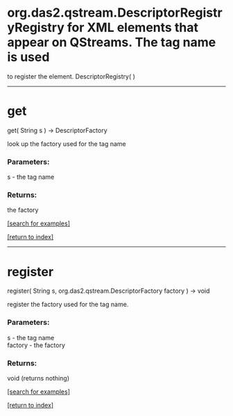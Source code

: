 # org.das2.qstream.DescriptorRegistryRegistry for XML elements that appear on QStreams.  The tag name is used
 to register the element.
DescriptorRegistry( )


***
<a name="get"></a>
# get
get( String s ) &rarr; DescriptorFactory

look up the factory used for the tag name

### Parameters:
s - the tag name

### Returns:
the factory

<a href="https://github.com/autoplot/dev/search?q=get&unscoped_q=get">[search for examples]</a>

<a href="https://github.com/autoplot/documentation/blob/master/javadoc/index-all.md">[return to index]</a>

***
<a name="register"></a>
# register
register( String s, org.das2.qstream.DescriptorFactory factory ) &rarr; void

register the factory used for the tag name.

### Parameters:
s - the tag name
<br>factory - the factory

### Returns:
void (returns nothing)


<a href="https://github.com/autoplot/dev/search?q=register&unscoped_q=register">[search for examples]</a>

<a href="https://github.com/autoplot/documentation/blob/master/javadoc/index-all.md">[return to index]</a>

